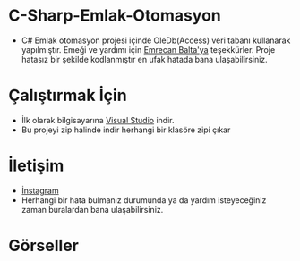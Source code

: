 # C-Sharp-Emlak-Otomasyon

* C# Emlak otomasyon projesi içinde OleDb(Access) veri tabanı kullanarak yapılmıştır. Emeği ve yardımı için [Emrecan Balta'ya](https://github.com/Wonxen) teşekkürler.
Proje hatasız bir şekilde kodlanmıştır en ufak hatada bana ulaşabilirsiniz.

# Çalıştırmak İçin
* İlk olarak bilgisayarına [Visual Studio](https://visualstudio.microsoft.com/tr/downloads/) indir.
* Bu projeyi zip halinde indir herhangi bir klasöre zipi çıkar

# İletişim
* [İnstagram](https://www.instagram.com/yusufemreoffical_/)
* Herhangi bir hata bulmanız durumunda ya da yardım isteyeceğiniz zaman buralardan bana ulaşabilirsiniz.

# Görseller
